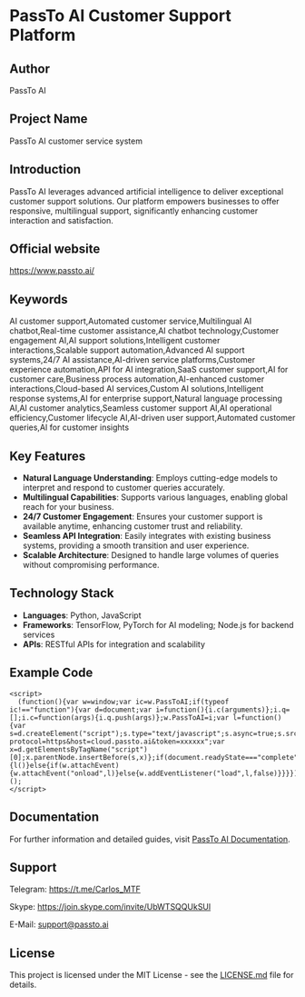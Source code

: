 # PassTo AI Customer Support Platform

## Author
PassTo AI

## Project Name
PassTo AI customer service system

## Introduction
PassTo AI leverages advanced artificial intelligence to deliver exceptional customer support solutions. Our platform empowers businesses to offer responsive, multilingual support, significantly enhancing customer interaction and satisfaction.

## Official website
https://www.passto.ai/

## Keywords
AI customer support,Automated customer service,Multilingual AI chatbot,Real-time customer assistance,AI chatbot technology,Customer engagement AI,AI support solutions,Intelligent customer interactions,Scalable support automation,Advanced AI support systems,24/7 AI assistance,AI-driven service platforms,Customer experience automation,API for AI integration,SaaS customer support,AI for customer care,Business process automation,AI-enhanced customer interactions,Cloud-based AI services,Custom AI solutions,Intelligent response systems,AI for enterprise support,Natural language processing AI,AI customer analytics,Seamless customer support AI,AI operational efficiency,Customer lifecycle AI,AI-driven user support,Automated customer queries,AI for customer insights

## Key Features
- **Natural Language Understanding**: Employs cutting-edge models to interpret and respond to customer queries accurately.
- **Multilingual Capabilities**: Supports various languages, enabling global reach for your business.
- **24/7 Customer Engagement**: Ensures your customer support is available anytime, enhancing customer trust and reliability.
- **Seamless API Integration**: Easily integrates with existing business systems, providing a smooth transition and user experience.
- **Scalable Architecture**: Designed to handle large volumes of queries without compromising performance.

## Technology Stack
- **Languages**: Python, JavaScript
- **Frameworks**: TensorFlow, PyTorch for AI modeling; Node.js for backend services
- **APIs**: RESTful APIs for integration and scalability

## Example Code
```
<script>
  (function(){var w=window;var ic=w.PassToAI;if(typeof ic!=="function"){var d=document;var i=function(){i.c(arguments)};i.q=[];i.c=function(args){i.q.push(args)};w.PassToAI=i;var l=function(){var s=d.createElement("script");s.type="text/javascript";s.async=true;s.src="https://cloud.passto.ai/api/application/embed?protocol=https&host=cloud.passto.ai&token=xxxxxx";var x=d.getElementsByTagName("script")[0];x.parentNode.insertBefore(s,x)};if(document.readyState==="complete"){l()}else{if(w.attachEvent){w.attachEvent("onload",l)}else{w.addEventListener("load",l,false)}}}})();
</script>
```
## Documentation

For further information and detailed guides, visit [PassTo AI Documentation](api/zh_HK/CHAT/README.md).

## Support

Telegram: https://t.me/Carlos_MTF

Skype: https://join.skype.com/invite/UbWTSQQUkSUl

E-Mail: [support@passto.ai](mailto:support@passto.ai)

## License

This project is licensed under the MIT License - see the [LICENSE.md](LICENSE.md) file for details.

